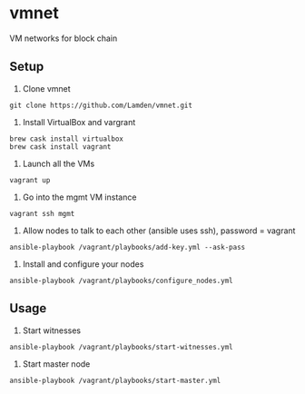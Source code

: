 # vmnet
VM networks for block chain

## Setup

1. Clone vmnet
```
git clone https://github.com/Lamden/vmnet.git
```

1. Install VirtualBox and vargrant
```
brew cask install virtualbox
brew cask install vagrant
```

1. Launch all the VMs
```
vagrant up
```

1. Go into the mgmt VM instance
```
vagrant ssh mgmt
```

1. Allow nodes to talk to each other (ansible uses ssh), password = vagrant
```
ansible-playbook /vagrant/playbooks/add-key.yml --ask-pass
```

1. Install and configure your nodes
```
ansible-playbook /vagrant/playbooks/configure_nodes.yml
```

## Usage

1. Start witnesses
```
ansible-playbook /vagrant/playbooks/start-witnesses.yml
```

1. Start master node
```
ansible-playbook /vagrant/playbooks/start-master.yml
```
